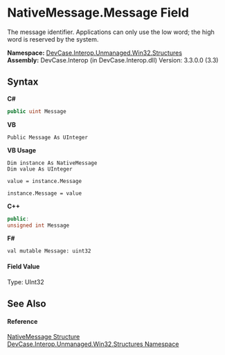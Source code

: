 # NativeMessage.Message Field
 

The message identifier. Applications can only use the low word; the high word is reserved by the system.

**Namespace:**&nbsp;<a href="N_DevCase_Interop_Unmanaged_Win32_Structures">DevCase.Interop.Unmanaged.Win32.Structures</a><br />**Assembly:**&nbsp;DevCase.Interop (in DevCase.Interop.dll) Version: 3.3.0.0 (3.3)

## Syntax

**C#**<br />
``` C#
public uint Message
```

**VB**<br />
``` VB
Public Message As UInteger
```

**VB Usage**<br />
``` VB Usage
Dim instance As NativeMessage
Dim value As UInteger

value = instance.Message

instance.Message = value
```

**C++**<br />
``` C++
public:
unsigned int Message
```

**F#**<br />
``` F#
val mutable Message: uint32
```


#### Field Value
Type: UInt32

## See Also


#### Reference
<a href="T_DevCase_Interop_Unmanaged_Win32_Structures_NativeMessage">NativeMessage Structure</a><br /><a href="N_DevCase_Interop_Unmanaged_Win32_Structures">DevCase.Interop.Unmanaged.Win32.Structures Namespace</a><br />